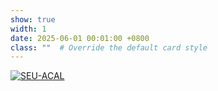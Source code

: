 ```yaml
---
show: true
width: 1
date: 2025-06-01 00:01:00 +0800
class: ""  # Override the default card style
---
```

<div>
<a href="https://github.com/SEU-ACAL" target="_blank">
<img src="{{ 'assets/images/badges/seu-acal.png' | relative_url }}" class="img-fluid rounded" 
data-toggle="tooltip" data-placement="top" title="SEU-ACAL">
</a>
</div>